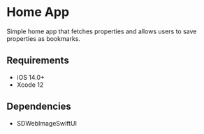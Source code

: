 # Home App

Simple home app that fetches properties and allows users to save properties as bookmarks.

## Requirements

- iOS 14.0+
- Xcode 12

## Dependencies
- SDWebImageSwiftUI

